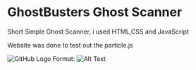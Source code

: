 # GhostBusters Ghost Scanner

Short Simple Ghost Scanner, i used HTML,CSS and JavaScript

Website was done to test out the particle.js

![GitHub Logo](/GhostBusters-Ghost-Scanner-/Sitepng.png)
Format: ![Alt Text](url)

